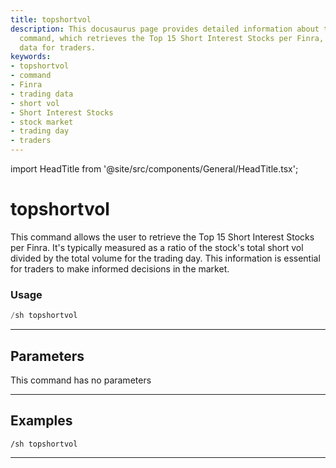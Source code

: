 ```yaml
---
title: topshortvol
description: This docusaurus page provides detailed information about the 'topshortvol'
  command, which retrieves the Top 15 Short Interest Stocks per Finra, providing essential
  data for traders.
keywords:
- topshortvol
- command
- Finra
- trading data
- short vol
- Short Interest Stocks
- stock market
- trading day
- traders
---
```


import HeadTitle from '@site/src/components/General/HeadTitle.tsx';

<HeadTitle title="topshortvol - Short_Data - Discord - Reference | OpenBB Bot Docs" />

# topshortvol

This command allows the user to retrieve the Top 15 Short Interest Stocks per Finra. It's typically measured as a ratio of the stock's total short vol divided by the total volume for the trading day. This information is essential for traders to make informed decisions in the market.

### Usage

```python wordwrap
/sh topshortvol
```

---

## Parameters

This command has no parameters



---

## Examples

```
/sh topshortvol
```

---
